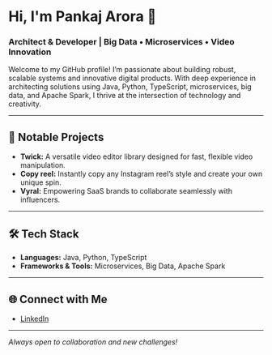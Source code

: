 # Hi, I'm Pankaj Arora 👋

### Architect & Developer | Big Data • Microservices • Video Innovation

Welcome to my GitHub profile! I’m passionate about building robust, scalable systems and innovative digital products. With deep experience in architecting solutions using Java, Python, TypeScript, microservices, big data, and Apache Spark, I thrive at the intersection of technology and creativity.

---

## 🚀 Notable Projects

- **Twick:** A versatile video editor library designed for fast, flexible video manipulation.
- **Copy reel:** Instantly copy any Instagram reel’s style and create your own unique spin.
- **Vyral:** Empowering SaaS brands to collaborate seamlessly with influencers.

---

## 🛠️ Tech Stack

- **Languages:** Java, Python, TypeScript
- **Frameworks & Tools:** Microservices, Big Data, Apache Spark

---

## 🌐 Connect with Me

- [LinkedIn](https://www.linkedin.com/in/pankaj-arora-16928424/)

---

_Always open to collaboration and new challenges!_
